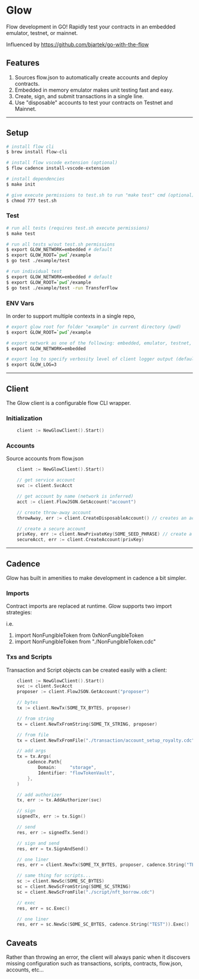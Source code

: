 # Glow

Flow development in GO! Rapidly test your contracts in an embedded emulator, testnet, or mainnet.

Influenced by https://github.com/bjartek/go-with-the-flow

## Features

1. Sources flow.json to automatically create accounts and deploy contracts.
2. Embedded in memory emulator makes unit testing fast and easy.
3. Create, sign, and submit transactions in a single line.
4. Use "disposable" accounts to test your contracts on Testnet and Mainnet.

---

## Setup

```bash
# install flow cli
$ brew install flow-cli

# install flow vscode extension (optional)
$ flow cadence install-vscode-extension

# install dependencies
$ make init

# give execute permissions to test.sh to run "make test" cmd (optional)
$ chmod 777 test.sh
```

### Test

```bash
# run all tests (requires test.sh execute permissions)
$ make test

# run all tests w/out test.sh permissions
$ export GLOW_NETWORK=embedded # default
$ export GLOW_ROOT=`pwd`/example
$ go test ./example/test

# run individual test
$ export GLOW_NETWORK=embedded # default
$ export GLOW_ROOT=`pwd`/example
$ go test ./example/test -run TransferFlow
```

### ENV Vars

In order to support multiple contexts in a single repo,

```bash
# export glow root for folder "example" in current directory (pwd)
$ export GLOW_ROOT=`pwd`/example

# export network as one of the following: embedded, emulator, testnet, mainnet (default: embedded)
$ export GLOW_NETWORK=embedded

# export log to specify verbosity level of client logger output (default: 3)
$ export GLOW_LOG=3
```

---

## Client

The Glow client is a configurable flow CLI wrapper.

### Initialization

```go
    client := NewGlowClient().Start()
```

### Accounts

Source accounts from flow.json

```go
    client := NewGlowClient().Start()

    // get service account
    svc := client.SvcAcct

    // get account by name (network is inferred)
    acct := client.FlowJSON.GetAccount("account")

    // create throw-away account
    throwAway, err := client.CreateDisposableAccount() // creates an acct with a common seedphrase

    // create a secure account
    privKey, err := client.NewPrivateKey(SOME_SEED_PHRASE) // create a new crypto private key
    secureAcct, err := client.CreateAccount(privKey)
```

---

## Cadence

Glow has built in amenities to make development in cadence a bit simpler.

### Imports

Contract imports are replaced at runtime. Glow supports two import strategies:

i.e.

1. import NonFungibleToken from 0xNonFungibleToken
2. import NonFungibleToken from "./NonFungibleToken.cdc"

### Txs and Scripts

Transaction and Script objects can be created easily with a client:

```go
    client := NewGlowClient().Start()
    svc := client.SvcAcct
    proposer := client.FlowJSON.GetAccount("proposer")

    // bytes
    tx := client.NewTx(SOME_TX_BYTES, proposer)

    // from string
    tx = client.NewTxFromString(SOME_TX_STRING, proposer)

    // from file
    tx = client.NewTxFromFile("./transaction/account_setup_royalty.cdc", proposer)

    // add args
    tx = tx.Args(
        cadence.Path{
            Domain:     "storage",
            Identifier: "flowTokenVault",
        },
    )

    // add authorizer
    tx, err := tx.AddAuthorizer(svc)

    // sign
    signedTx, err := tx.Sign()

    // send
    res, err := signedTx.Send()

    // sign and send
    res, err = tx.SignAndSend()

    // one liner
    res, err = client.NewTx(SOME_TX_BYTES, proposer, cadence.String("TEST")).SignAndSend()

    // same thing for scripts...
    sc := client.NewSc(SOME_SC_BYTES)
    sc = client.NewScFromString(SOME_SC_STRING)
    sc = client.NewScFromFile("./script/nft_borrow.cdc")

    // exec
    res, err = sc.Exec()

    // one liner
    res, err = sc.NewSc(SOME_SC_BYTES, cadence.String("TEST")).Exec()
```

## Caveats

Rather than throwing an error, the client will always panic when it discovers
missing configuration such as transactions, scripts, contracts, flow.json, accounts, etc...
